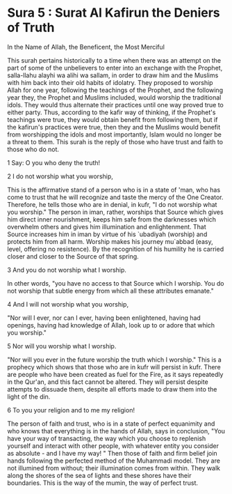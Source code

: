 Sura 5 : Surat Al Kafirun the Deniers of Truth
==============================================

In the Name of Allah, the Beneficent, the Most Merciful

This surah pertains historically to a time when there was an at­tempt
on the part of some of the unbelievers to enter into an exchange with
the Prophet, salla-llahu alayhi wa alihi wa sallam, in order to draw him
and the Muslims with him back into their old habits of idol­atry. They
proposed to worship Allah for one year, following the teachings of the
Prophet, and the following year they, the Prophet and Muslims included,
would worship the traditional idols. They would thus alternate their
practices until one way proved true to either party. Thus, according to
the kafir way of thinking, if the Prophet's teachings were true, they
would obtain benefit from follow­ing them, but if the kafirun's
practices were true, then they and the Muslims would benefit from
worshipping the idols and most impor­tantly, Islam would no longer be a
threat to them. This surah is the reply of those who have trust and
faith to those who do not.

1 Say: O you who deny the truth!

2 I do not worship what you worship,

This is the affirmative stand of a person who is in a state of 'man,
who has come to trust that he will recognize and taste the mercy of the
One Creator. Therefore, he tells those who are in denial, in kufr, "I do
not worship what you worship." The person in iman, rather, worships that
Source which gives him direct inner nourishment, keeps him safe from the
darknesses which overwhelm others and gives him illumination and
enlightenment. That Source increases him in iman by virtue of his
\`ubadiyah (worship) and protects him from all harm. Worship makes his
journey mu\`abbad (easy, level, offer­ing no resistence). By the
recognition of his humility he is carried closer and closer to the
Source of that spring.

3 And you do not worship what I worship.

In other words, "you have no access to that Source which I wor­ship.
You do not worship that subtle energy from which all these at­tributes
emanate."

4 And I will not worship what you worship,

"Nor will I ever, nor can I ever, having been enlightened, having had
openings, having had knowledge of Allah, look up to or adore that which
you worship."

5 Nor will you worship what I worship.

"Nor will you ever in the future worship the truth which I wor­ship."
This is a prophecy which shows that those who are in kufr will persist
in kufr. There are people who have been created as fuel for the Fire, as
it says repeatedly in the Qur'an, and this fact cannot be al­tered. They
will persist despite attempts to dissuade them, despite all efforts made
to draw them into the light of the din.

6 To you your religion and to me my religion!

The person of faith and trust, who is in a state of perfect equa­nimity
and who knows that everything is in the hands of Allah, says in
conclusion, "You have your way of transacting, the way which you choose
to replenish yourself and interact with other people, with whatever
entity you consider as absolute - and I have my way! " Then those of
faith and firm belief join hands following the perfected meth­od of the
Muhammadi model. They are not illumined from without; their illumination
comes from within. They walk along the shores of the sea of lights and
these shores have their boundaries. This is the way of the mumin, the
way of perfect trust.


